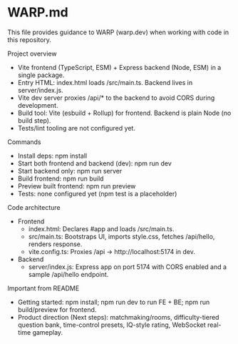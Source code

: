 # WARP.md

This file provides guidance to WARP (warp.dev) when working with code in this repository.

Project overview
- Vite frontend (TypeScript, ESM) + Express backend (Node, ESM) in a single package.
- Entry HTML: index.html loads /src/main.ts. Backend lives in server/index.js.
- Vite dev server proxies /api/* to the backend to avoid CORS during development.
- Build tool: Vite (esbuild + Rollup) for frontend. Backend is plain Node (no build step).
- Tests/lint tooling are not configured yet.

Commands
- Install deps: npm install
- Start both frontend and backend (dev): npm run dev
- Start backend only: npm run server
- Build frontend: npm run build
- Preview built frontend: npm run preview
- Tests: none configured yet (npm test is a placeholder)

Code architecture
- Frontend
  - index.html: Declares #app and loads /src/main.ts.
  - src/main.ts: Bootstraps UI, imports style.css, fetches /api/hello, renders response.
  - vite.config.ts: Proxies /api -> http://localhost:5174 in dev.
- Backend
  - server/index.js: Express app on port 5174 with CORS enabled and a sample /api/hello endpoint.

Important from README
- Getting started: npm install; npm run dev to run FE + BE; npm run build/preview for frontend.
- Product direction (Next steps): matchmaking/rooms, difficulty-tiered question bank, time-control presets, IQ-style rating, WebSocket real-time gameplay.
